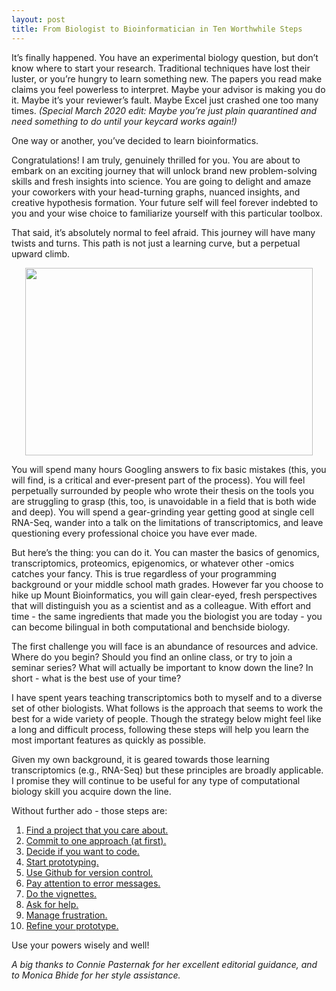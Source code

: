 ```yaml
---
layout: post
title: From Biologist to Bioinformatician in Ten Worthwhile Steps
---
```


It’s finally happened. You have an experimental biology question, but don’t know where to start your research. Traditional techniques have lost their luster, or you’re hungry to learn something new. The papers you read make claims you feel powerless to interpret. Maybe your advisor is making you do it. Maybe it’s your reviewer’s fault. Maybe Excel just crashed one too many times. <i>(Special March 2020 edit: Maybe you’re just plain quarantined and need something to do until your keycard works again!)</i>

One way or another, you’ve decided to learn bioinformatics.

Congratulations! I am truly, genuinely thrilled for you. You are about to embark on an exciting journey that will unlock brand new problem-solving skills and fresh insights into science. You are going to delight and amaze your coworkers with your head-turning graphs, nuanced insights, and creative hypothesis formation. Your future self will feel forever indebted to you and your wise choice to familiarize yourself with this particular toolbox.

That said, it’s absolutely normal to feel afraid. This journey will have many twists and turns. This path is not just a learning curve, but a perpetual upward climb. 

<p align="center">
  <img width="460" height="300" src="https://fictionfanblog.files.wordpress.com/2019/06/homer-mountain.gif">
</p>

You will spend many hours Googling answers to fix basic mistakes (this, you will find, is a critical and ever-present part of the process). You will feel perpetually surrounded by people who wrote their thesis on the tools you are struggling to grasp (this, too, is unavoidable in a field that is both wide and deep). You will spend a gear-grinding year getting good at single cell RNA-Seq, wander into a talk on the limitations of transcriptomics, and leave questioning every professional choice you have ever made. 

But here’s the thing: you can do it. You can master the basics of genomics, transcriptomics, proteomics, epigenomics, or whatever other -omics catches your fancy. This is true regardless of your programming background or your middle school math grades. However far you choose to hike up Mount Bioinformatics, you will gain clear-eyed, fresh perspectives that will distinguish you as a scientist and as a colleague. With effort and time - the same ingredients that made you the biologist you are today - you can become bilingual in both computational and benchside biology.

The first challenge you will face is an abundance of resources and advice. Where do you begin? Should you find an online class, or try to join a seminar series? What will actually be important to know down the line? In short - what is the best use of your time?

I have spent years teaching transcriptomics both to myself and to a diverse set of other biologists. What follows is the approach that seems to work the best for a wide variety of people. Though the strategy below might feel like a long and difficult process, following these steps will help you learn the most important features as quickly as possible.

Given my own background, it is geared towards those learning transcriptomics (e.g., RNA-Seq) but these principles are broadly applicable. I promise they will continue to be useful for any type of computational biology skill you acquire down the line.

Without further ado - those steps are:

1. [Find a project that you care about.](https://kmuench.github.io/2020/03/18/step-1/)
2. [Commit to one approach (at first).](https://kmuench.github.io/2020/03/18/step-2/)
3. [Decide if you want to code.](https://kmuench.github.io/2020/03/18/step-3/)
4. [Start prototyping.](https://kmuench.github.io/2020/03/18/step-4/)
5. [Use Github for version control.](https://kmuench.github.io/2020/03/18/step-5/)
6. [Pay attention to error messages.](https://kmuench.github.io/2020/03/18/step-6/)
7. [Do the vignettes.](https://kmuench.github.io/2020/03/18/step-7/)
8. [Ask for help.](https://kmuench.github.io/2020/03/18/step-8/)
9. [Manage frustration.](https://kmuench.github.io/2020/03/18/step-9/)
10. [Refine your prototype.](https://kmuench.github.io/2020/03/18/step-10/)

Use your powers wisely and well! 

<i>A big thanks to Connie Pasternak for her excellent editorial guidance, and to Monica Bhide for her style assistance.</i>
